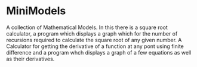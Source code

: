 # MiniModels
A collection of Mathematical Models. In this there is a square root calculator, a program which displays a graph which for the number of recursions required to calculate the square root of any given number. A Calculator for getting the derivative of a function at any pont using finite difference and a program whch displays a graph of a few equations as well as their derivatives.
